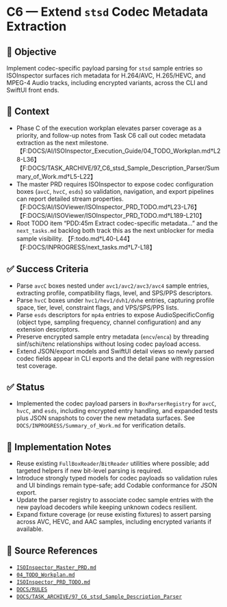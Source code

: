 # C6 — Extend `stsd` Codec Metadata Extraction

## 🎯 Objective

Implement codec-specific payload parsing for `stsd` sample entries so ISOInspector surfaces rich metadata for H.264/AVC, H.265/HEVC, and MPEG-4 Audio tracks, including encrypted variants, across the CLI and SwiftUI front ends.

## 🧩 Context

- Phase C of the execution workplan elevates parser coverage as a priority, and follow-up notes from Task C6 call out
  codec metadata extraction as the next milestone.
  【F:DOCS/AI/ISOInspector_Execution_Guide/04_TODO_Workplan.md†L28-L36】【F:DOCS/TASK_ARCHIVE/97_C6_stsd_Sample_Description_Parser/Summary_of_Work.md†L5-L22】
- The master PRD requires ISOInspector to expose codec configuration boxes (`avcC`, `hvcC`, `esds`) so validation, navigation, and export pipelines can report detailed stream properties. 【F:DOCS/AI/ISOViewer/ISOInspector_PRD_TODO.md†L23-L76】【F:DOCS/AI/ISOViewer/ISOInspector_PRD_TODO.md†L189-L210】
- Root TODO item “PDD:45m Extract codec-specific metadata…” and the `next_tasks.md` backlog both track this as the next unblocker for media sample visibility. 【F:todo.md†L40-L44】【F:DOCS/INPROGRESS/next_tasks.md†L7-L18】

## ✅ Success Criteria

- Parse `avcC` boxes nested under `avc1/avc2/avc3/avc4` sample entries, extracting profile, compatibility flags, level, and SPS/PPS descriptors.
- Parse `hvcC` boxes under `hvc1/hev1/dvh1/dvhe` entries, capturing profile space, tier, level, constraint flags, and VPS/SPS/PPS lists.
- Parse `esds` descriptors for `mp4a` entries to expose AudioSpecificConfig (object type, sampling frequency, channel configuration) and any extension descriptors.
- Preserve encrypted sample entry metadata (`encv`/`enca`) by threading sinf/schi/tenc relationships without losing codec payload access.
- Extend JSON/export models and SwiftUI detail views so newly parsed codec fields appear in CLI exports and the detail
  pane with regression test coverage.

## ✅ Status

- Implemented the codec payload parsers in `BoxParserRegistry` for `avcC`, `hvcC`, and `esds`, including encrypted entry handling, and expanded tests plus JSON snapshots to cover the new metadata surfaces. See `DOCS/INPROGRESS/Summary_of_Work.md` for verification details.

## 🔧 Implementation Notes

- Reuse existing `FullBoxReader`/`BitReader` utilities where possible; add targeted helpers if new bit-level parsing is required.
- Introduce strongly typed models for codec payloads so validation rules and UI bindings remain type-safe; add Codable
  conformance for JSON export.
- Update the parser registry to associate codec sample entries with the new payload decoders while keeping unknown
  codecs resilient.
- Expand fixture coverage (or reuse existing fixtures) to assert parsing across AVC, HEVC, and AAC samples, including
  encrypted variants if available.

## 🧠 Source References

- [`ISOInspector_Master_PRD.md`](../AI/ISOViewer/ISOInspector_PRD_Full/ISOInspector_Master_PRD.md)
- [`04_TODO_Workplan.md`](../AI/ISOInspector_Execution_Guide/04_TODO_Workplan.md)
- [`ISOInspector_PRD_TODO.md`](../AI/ISOViewer/ISOInspector_PRD_TODO.md)
- [`DOCS/RULES`](../RULES)
- [`DOCS/TASK_ARCHIVE/97_C6_stsd_Sample_Description_Parser`](../TASK_ARCHIVE/97_C6_stsd_Sample_Description_Parser)
